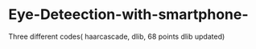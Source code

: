 # Eye-Deteection-with-smartphone-
Three different codes( haarcascade, dlib, 68 points dlib updated)
